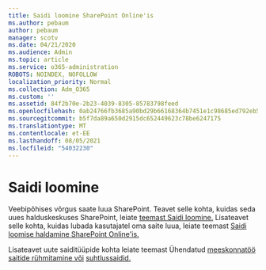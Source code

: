 ```yaml
---
title: Saidi loomine SharePoint Online'is
ms.author: pebaum
author: pebaum
manager: scotv
ms.date: 04/21/2020
ms.audience: Admin
ms.topic: article
ms.service: o365-administration
ROBOTS: NOINDEX, NOFOLLOW
localization_priority: Normal
ms.collection: Adm_O365
ms.custom: ''
ms.assetid: 84f2b70e-2b23-4039-8305-85783798feed
ms.openlocfilehash: 0ab24766fb3685a90bd29b66168364b7451e1c98685ed792eb595bec9cb1b0ac
ms.sourcegitcommit: b5f7da89a650d2915dc652449623c78be6247175
ms.translationtype: MT
ms.contentlocale: et-EE
ms.lasthandoff: 08/05/2021
ms.locfileid: "54032230"
---
```

# <a name="create-a-site"></a>Saidi loomine

Veebipõhises võrgus saate luua SharePoint. Teavet selle kohta, kuidas seda uues halduskeskuses SharePoint, leiate [teemast Saidi loomine.](https://go.microsoft.com/fwlink/?linkid=866295) Lisateavet selle kohta, kuidas lubada kasutajatel oma saite luua, leiate teemast [Saidi loomise haldamine SharePoint Online'is.](https://go.microsoft.com/fwlink/?linkid=866296)
 
Lisateavet uute saiditüüpide kohta leiate teemast Ühendatud [meeskonnatöö saitide rühmitamine või](https://go.microsoft.com/fwlink/?linkid=866292) [suhtlussaidid.](https://go.microsoft.com/fwlink/?linkid=866294)
    


